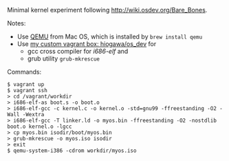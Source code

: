 Minimal kernel experiment following http://wiki.osdev.org/Bare_Bones.

Notes:

- Use [QEMU](http://wiki.qemu.org/Main_Page) from Mac OS, which is installed by `brew install qemu`
- Use [my custom vagrant box: hiogawa/os_dev](https://atlas.hashicorp.com/hiogawa/boxes/os_dev/) for
  - gcc cross compiler for _i686-elf_ and
  - grub utility `grub-mkrescue`

Commands:

```
$ vagrant up
$ vagrant ssh
> cd /vagrant/workdir
> i686-elf-as boot.s -o boot.o
> i686-elf-gcc -c kernel.c -o kernel.o -std=gnu99 -ffreestanding -O2 -Wall -Wextra
> i686-elf-gcc -T linker.ld -o myos.bin -ffreestanding -O2 -nostdlib boot.o kernel.o -lgcc
> cp myos.bin isodir/boot/myos.bin
> grub-mkrescue -o myos.iso isodir
> exit
$ qemu-system-i386 -cdrom workdir/myos.iso
```
